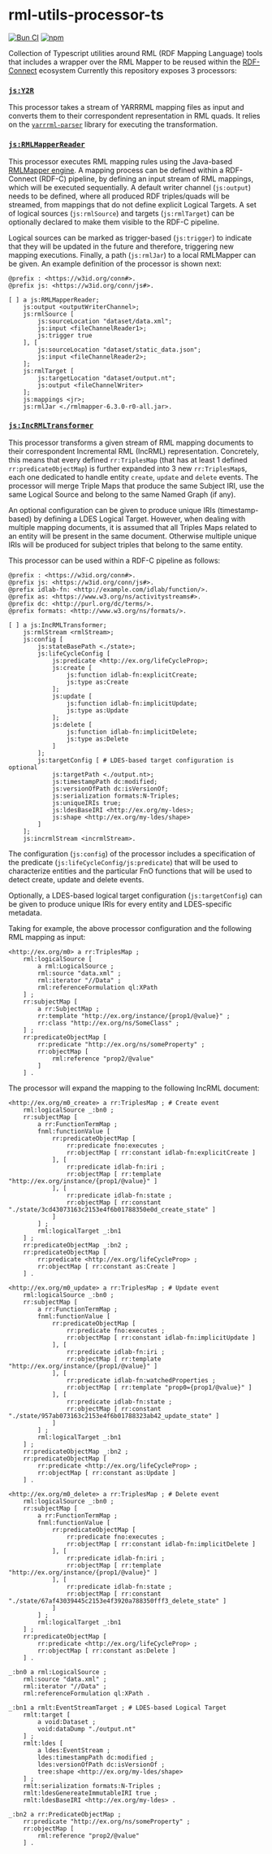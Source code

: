 # rml-utils-processor-ts

[![Bun CI](https://github.com/julianrojas87/rml-utils-processor-ts/actions/workflows/build-test.yml/badge.svg)](https://github.com/julianrojas87/rml-utils-processor-ts/actions/workflows/build-test.yml) [![npm](https://img.shields.io/npm/v/@rdfc/rml-utils-processor-ts.svg?style=popout)](https://npmjs.com/package/@rdfc/rml-utils-processor-ts)

Collection of Typescript utilities around RML (RDF Mapping Language) tools that includes a wrapper over the RML Mapper to be reused within the [RDF-Connect](https://rdf-connect.github.io/rdfc.github.io/) ecosystem  Currently this repository exposes 3 processors:

### [`js:Y2R`](https://github.com/julianrojas87/rml-utils-processor-ts/blob/main/processors.ttl#L9)

This processor takes a stream of YARRRML mapping files as input and converts them to their correspondent representation in RML quads. It relies on the [`yarrrml-parser`](https://github.com/RMLio/yarrrml-parser) library for executing the transformation.

### [`js:RMLMapperReader`](https://github.com/julianrojas87/rml-utils-processor-ts/blob/main/processors.ttl#L44)

This processor executes RML mapping rules using the Java-based [RMLMapper engine](https://github.com/RMLio/rmlmapper-java). A mapping process can be defined within a RDF-Connect (RDF-C) pipeline, by defining an input stream of RML mappings, which will be executed sequentially. A default writer channel (`js:output`) needs to be defined, where all produced RDF triples/quads will be streamed, from mappings that do not define explicit Logical Targets. A set of logical sources (`js:rmlSource`) and targets (`js:rmlTarget`) can be optionally declared to make them visible to the RDF-C pipeline.

Logical sources can be marked as trigger-based (`js:trigger`) to indicate that they will be updated in the future and therefore, triggering new mapping executions. Finally, a path (`js:rmlJar`) to a local RMLMapper can be given. An example definition of the processor is shown next:

```turtle
@prefix : <https://w3id.org/conn#>.
@prefix js: <https://w3id.org/conn/js#>.

[ ] a js:RMLMapperReader; 
    js:output <outputWriterChannel>;
    js:rmlSource [
        js:sourceLocation "dataset/data.xml";
        js:input <fileChannelReader1>;
        js:trigger true
    ], [
        js:sourceLocation "dataset/static_data.json";
        js:input <fileChannelReader2>;
    ];
    js:rmlTarget [
        js:targetLocation "dataset/output.nt";
        js:output <fileChannelWriter>
    ];
    js:mappings <jr>;
    js:rmlJar <./rmlmapper-6.3.0-r0-all.jar>.
```

### [`js:IncRMLTransformer`](https://github.com/julianrojas87/rml-utils-processor-ts/blob/main/processors.ttl#L142)

This processor transforms a given stream of RML mapping documents to their correspondent Incremental RML (IncRML) representation. Concretely, this means that every defined `rr:TriplesMap` (that has at least 1 defined `rr:predicateObjectMap`) is further expanded into 3 new `rr:TriplesMap`s, each one dedicated to handle entity `create`, `update` and `delete` events. The processor will merge Triple Maps that produce the same Subject IRI, use the same Logical Source and belong to the same Named Graph (if any).

An optional configuration can be given to produce unique IRIs (timestamp-based) by defining a LDES Logical Target. However, when dealing with multiple mapping documents, it is assumed that all Triples Maps related to an entity will be present in the same document. Otherwise multiple unique IRIs will be produced for subject triples that belong to the same entity.

This processor can be used within a RDF-C pipeline as follows:

```turtle
@prefix : <https://w3id.org/conn#>.
@prefix js: <https://w3id.org/conn/js#>.
@prefix idlab-fn: <http://example.com/idlab/function/>.
@prefix as: <https://www.w3.org/ns/activitystreams#>.
@prefix dc: <http://purl.org/dc/terms/>.
@prefix formats: <http://www.w3.org/ns/formats/>.

[ ] a js:IncRMLTransformer; 
    js:rmlStream <rmlStream>;
    js:config [
        js:stateBasePath <./state>;
        js:lifeCycleConfig [
            js:predicate <http://ex.org/lifeCycleProp>;
            js:create [
                js:function idlab-fn:explicitCreate;
                js:type as:Create
            ];
            js:update [
                js:function idlab-fn:implicitUpdate;
                js:type as:Update
            ];
            js:delete [
                js:function idlab-fn:implicitDelete;
                js:type as:Delete
            ]
        ];
        js:targetConfig [ # LDES-based target configuration is optional
            js:targetPath <./output.nt>;
            js:timestampPath dc:modified;
            js:versionOfPath dc:isVersionOf;
            js:serialization formats:N-Triples;
            js:uniqueIRIs true;
            js:ldesBaseIRI <http://ex.org/my-ldes>;
            js:shape <http://ex.org/my-ldes/shape>
        ]
    ];
    js:incrmlStream <incrmlStream>.
```

The configuration (`js:config`) of the processor includes a specification of the predicate (`js:lifeCycleConfig/js:predicate`) that will be used to characterize entities and the particular FnO functions that will be used to detect create, update and delete events.

Optionally, a LDES-based logical target configuration (`js:targetConfig`) can be given to produce unique IRIs for every entity and LDES-specific metadata.

Taking for example, the above processor configuration and the following RML mapping as input:

```turtle
<http://ex.org/m0> a rr:TriplesMap ;
    rml:logicalSource [
        a rml:LogicalSource ;
        rml:source "data.xml" ;
        rml:iterator "//Data" ;
        rml:referenceFormulation ql:XPath
    ] ;
    rr:subjectMap [
        a rr:SubjectMap ;
        rr:template "http://ex.org/instance/{prop1/@value}" ;
        rr:class "http://ex.org/ns/SomeClass" ;
    ] ;
    rr:predicateObjectMap [
        rr:predicate "http://ex.org/ns/someProperty" ;
        rr:objectMap [
            rml:reference "prop2/@value"
        ]
    ] .
```

The processor will expand the mapping to the following IncRML document:

```turtle
<http://ex.org/m0_create> a rr:TriplesMap ; # Create event
    rml:logicalSource _:bn0 ;
    rr:subjectMap [
        a rr:FunctionTermMap ;
        fnml:functionValue [
            rr:predicateObjectMap [
                rr:predicate fno:executes ;
                rr:objectMap [ rr:constant idlab-fn:explicitCreate ]
            ], [
                rr:predicate idlab-fn:iri ;
                rr:objectMap [ rr:template "http://ex.org/instance/{prop1/@value}" ]
            ], [
                rr:predicate idlab-fn:state ;
                rr:objectMap [ rr:constant "./state/3cd43073163c2153e4f6b01788350e0d_create_state" ]
            ]
        ] ;
        rml:logicalTarget _:bn1
    ] ;
    rr:predicateObjectMap _:bn2 ;
    rr:predicateObjectMap [
        rr:predicate <http://ex.org/lifeCycleProp> ;
        rr:objectMap [ rr:constant as:Create ]
    ] .

<http://ex.org/m0_update> a rr:TriplesMap ; # Update event
    rml:logicalSource _:bn0 ;
    rr:subjectMap [
        a rr:FunctionTermMap ;
        fnml:functionValue [
            rr:predicateObjectMap [
                rr:predicate fno:executes ;
                rr:objectMap [ rr:constant idlab-fn:implicitUpdate ]
            ], [
                rr:predicate idlab-fn:iri ;
                rr:objectMap [ rr:template "http://ex.org/instance/{prop1/@value}" ]
            ], [
                rr:predicate idlab-fn:watchedProperties ;
                rr:objectMap [ rr:template "prop0={prop1/@value}" ]
            ], [
                rr:predicate idlab-fn:state ;
                rr:objectMap [ rr:constant "./state/957ab073163c2153e4f6b01788323ab42_update_state" ]
            ]
        ] ;
        rml:logicalTarget _:bn1
    ] ;
    rr:predicateObjectMap _:bn2 ;
    rr:predicateObjectMap [
        rr:predicate <http://ex.org/lifeCycleProp> ;
        rr:objectMap [ rr:constant as:Update ]
    ] .

<http://ex.org/m0_delete> a rr:TriplesMap ; # Delete event
    rml:logicalSource _:bn0 ;
    rr:subjectMap [
        a rr:FunctionTermMap ;
        fnml:functionValue [
            rr:predicateObjectMap [
                rr:predicate fno:executes ;
                rr:objectMap [ rr:constant idlab-fn:implicitDelete ]
            ], [
                rr:predicate idlab-fn:iri ;
                rr:objectMap [ rr:template "http://ex.org/instance/{prop1/@value}" ]
            ], [
                rr:predicate idlab-fn:state ;
                rr:objectMap [ rr:constant "./state/67af43039445c2153e4f3920a788350fff3_delete_state" ]
            ]
        ] ;
        rml:logicalTarget _:bn1
    ] ;
    rr:predicateObjectMap [
        rr:predicate <http://ex.org/lifeCycleProp> ;
        rr:objectMap [ rr:constant as:Delete ]
    ] .

_:bn0 a rml:LogicalSource ;
    rml:source "data.xml" ;
    rml:iterator "//Data" ;
    rml:referenceFormulation ql:XPath .

_:bn1 a rmlt:EventStreamTarget ; # LDES-based Logical Target
    rmlt:target [
        a void:Dataset ;
        void:dataDump "./output.nt"
    ] ;
    rmlt:ldes [
        a ldes:EventStream ;
        ldes:timestampPath dc:modified ;
        ldes:versionOfPath dc:isVersionOf ;
        tree:shape <http://ex.org/my-ldes/shape>
    ] ;
    rmlt:serialization formats:N-Triples ;
    rmlt:ldesGenereateImmutableIRI true ;
    rmlt:ldesBaseIRI <http://ex.org/my-ldes> .

_:bn2 a rr:PredicateObjectMap ;
    rr:predicate "http://ex.org/ns/someProperty" ;
    rr:objectMap [
        rml:reference "prop2/@value"
    ] .
```
